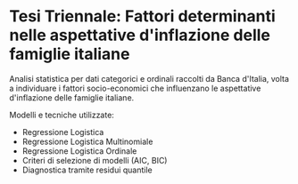 # Tesi Triennale: Fattori determinanti nelle aspettative d'inflazione delle famiglie italiane

Analisi statistica per dati categorici e ordinali raccolti da Banca d'Italia, volta a individuare i fattori socio-economici che influenzano le aspettative d'inflazione delle famiglie italiane.

Modelli e tecniche utilizzate:
- Regressione Logistica
- Regressione Logistica Multinomiale
- Regressione Logistica Ordinale
- Criteri di selezione di modelli (AIC, BIC)
- Diagnostica tramite residui quantile
